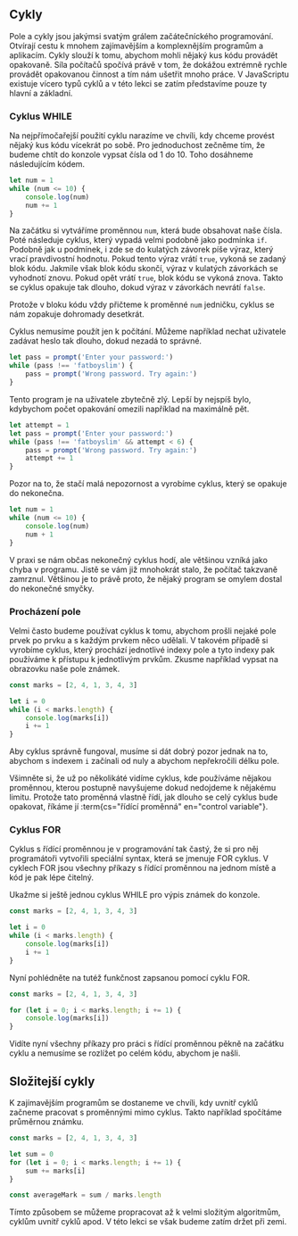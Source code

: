 ## Cykly

Pole a cykly jsou jakýmsi svatým grálem začátečníckého programování. Otvírají cestu k mnohem zajímavějším a komplexnějším programům a aplikacím. Cykly slouží k tomu, abychom mohli nějaký kus kódu provádět opakovaně. Síla počítačů spočívá právě v tom, že dokážou extrémně rychle provádět opakovanou činnost a tím nám ušetřit mnoho práce. V JavaScriptu existuje vícero typů cyklů a v této lekci se zatím představíme pouze ty hlavní a základní.

### Cyklus WHILE

Na nejpřímočařejší použití cyklu narazíme ve chvíli, kdy chceme provést nějaký kus kódu vícekrát po sobě. Pro jednoduchost zečněme tím, že budeme chtít do konzole vypsat čísla od 1 do 10. Toho dosáhneme následujícím kódem.

```js
let num = 1
while (num <= 10) {
	console.log(num)
	num += 1
}
```

Na začátku si vytváříme proměnnou `num`, která bude obsahovat naše čísla. Poté následuje cyklus, který vypadá velmi podobně jako podmínka `if`. Podobně jak u podmínek, i zde se do kulatých závorek píše výraz, který vrací pravdivostní hodnotu. Pokud tento výraz vrátí `true`, vykoná se zadaný blok kódu. Jakmile však blok kódu skončí, výraz v kulatých závorkách se vyhodnotí znovu. Pokud opět vrátí `true`, blok kódu se vykoná znova. Takto se cyklus opakuje tak dlouho, dokud výraz v závorkách nevrátí `false`.

Protože v bloku kódu vždy přičteme k proměnné `num` jedničku, cyklus se nám zopakuje dohromady desetkrát.

Cyklus nemusíme použít jen k počítání. Můžeme například nechat uživatele zadávat heslo tak dlouho, dokud nezadá to správné.

```js
let pass = prompt('Enter your password:')
while (pass !== 'fatboyslim') {
	pass = prompt('Wrong password. Try again:')
}
```

Tento program je na uživatele zbytečně zlý. Lepší by nejspíš bylo, kdybychom počet opakování omezili například na maximálně pět.

```js
let attempt = 1
let pass = prompt('Enter your password:')
while (pass !== 'fatboyslim' && attempt < 6) {
	pass = prompt('Wrong password. Try again:')
	attempt += 1
}
```

Pozor na to, že stačí malá nepozornost a vyrobíme cyklus, který se opakuje do nekonečna.

```js
let num = 1
while (num <= 10) {
	console.log(num)
	num + 1
}
```

V praxi se nám občas nekonečný cyklus hodí, ale většinou vzníká jako chyba v programu. Jistě se vám již mnohokrát stalo, že počítač takzvaně zamrznul. Většinou je to právě proto, že nějaký program se omylem dostal do nekonečné smyčky.

### Procházení pole

Velmi často budeme používat cyklus k tomu, abychom prošli nejaké pole prvek po prvku a s každým prvkem něco udělali. V takovém případě si vyrobíme cyklus, který prochází jednotlivé indexy pole a tyto indexy pak používáme k přístupu k jednotlivým prvkům. Zkusme například vypsat na obrazovku naše pole známek.

```js
const marks = [2, 4, 1, 3, 4, 3]

let i = 0
while (i < marks.length) {
	console.log(marks[i])
	i += 1
}
```

Aby cyklus správně fungoval, musíme si dát dobrý pozor jednak na to, abychom s indexem `i` začínali od nuly a abychom nepřekročili délku pole.

Všimněte si, že už po několikáté vidíme cyklus, kde používáme nějakou proměnnou, kterou postupně navyšujeme dokud nedojdeme k nějakému limitu. Protože tato proměnná vlastně řídí, jak dlouho se celý cyklus bude opakovat, říkáme jí :term{cs="řídící proměnná" en="control variable"}.

### Cyklus FOR

Cyklus s řídící proměnnou je v programování tak častý, že si pro něj programátoři vytvořili speciální syntax, která se jmenuje FOR cyklus. V cyklech FOR jsou všechny příkazy s řídící proměnnou na jednom místě a kód je pak lépe čitelný.

Ukažme si ještě jednou cyklus WHILE pro výpis známek do konzole.

```js
const marks = [2, 4, 1, 3, 4, 3]

let i = 0
while (i < marks.length) {
	console.log(marks[i])
	i += 1
}
```

Nyní pohlédněte na tutéž funkčnost zapsanou pomocí cyklu FOR.

```js
const marks = [2, 4, 1, 3, 4, 3]

for (let i = 0; i < marks.length; i += 1) {
	console.log(marks[i])
}
```

Vidíte nyní všechny příkazy pro práci s řídící proměnnou pěkně na začátku cyklu a nemusíme se rozlížet po celém kódu, abychom je našli.

## Složitejší cykly

K zajímavějším programům se dostaneme ve chvíli, kdy uvnitř cyklů začneme pracovat s proměnnými mimo cyklus. Takto například spočítáme průměrnou známku.

```js
const marks = [2, 4, 1, 3, 4, 3]

let sum = 0
for (let i = 0; i < marks.length; i += 1) {
	sum += marks[i]
}

const averageMark = sum / marks.length
```

Tímto způsobem se můžeme propracovat až k velmi složitým algoritmům, cyklům uvnitř cyklů apod. V této lekci se však budeme zatím držet při zemi.
